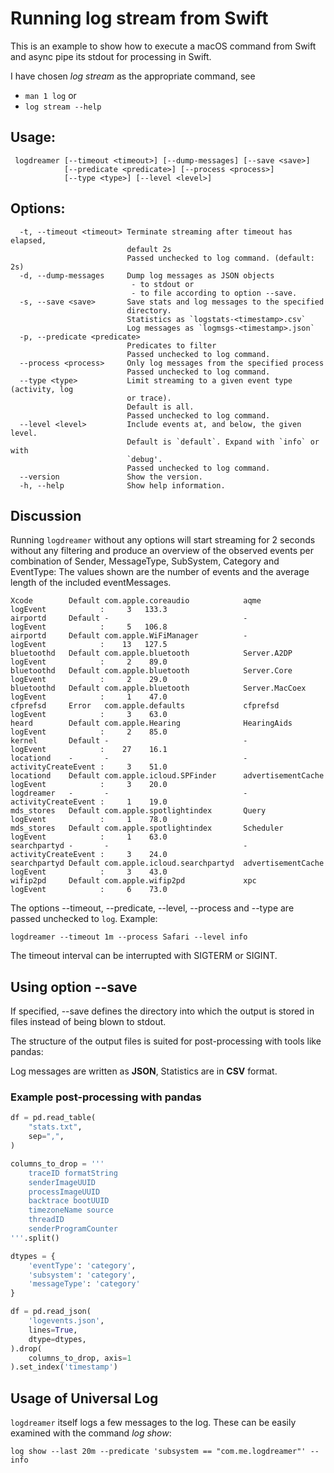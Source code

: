 # Running log stream from Swift

This is an example to show how to execute a macOS command from Swift and async pipe its stdout for processing in Swift.

I have chosen *log stream* as the appropriate command, see 

 - `man 1 log` or 
 - `log stream --help`

## Usage:

```
 logdreamer [--timeout <timeout>] [--dump-messages] [--save <save>]
            [--predicate <predicate>] [--process <process>]
            [--type <type>] [--level <level>] 
```

## Options:
      -t, --timeout <timeout> Terminate streaming after timeout has elapsed,
                              default 2s
                              Passed unchecked to log command. (default: 2s)
      -d, --dump-messages     Dump log messages as JSON objects
                               - to stdout or
                               - to file according to option --save.
      -s, --save <save>       Save stats and log messages to the specified
                              directory.
                              Statistics as `logstats-<timestamp>.csv`
                              Log messages as `logmsgs-<timestamp>.json`
      -p, --predicate <predicate>
                              Predicates to filter
                              Passed unchecked to log command.
      --process <process>     Only log messages from the specified process
                              Passed unchecked to log command.
      --type <type>           Limit streaming to a given event type (activity, log
                              or trace).
                              Default is all.
                              Passed unchecked to log command.
      --level <level>         Include events at, and below, the given level.
                              Default is `default`. Expand with `info` or with
                              `debug'.
                              Passed unchecked to log command.
      --version               Show the version.
      -h, --help              Show help information.

## Discussion

Running `logdreamer` without any options will start streaming for 2 seconds without any filtering and produce an overview of the observed events per combination of Sender, MessageType, SubSystem, Category and EventType: The values shown are the number of events and the average length of the included eventMessages.

```
Xcode        Default com.apple.coreaudio            aqme               logEvent            :     3   133.3
airportd     Default -                              -                  logEvent            :     5   106.8
airportd     Default com.apple.WiFiManager          -                  logEvent            :    13   127.5
bluetoothd   Default com.apple.bluetooth            Server.A2DP        logEvent            :     2    89.0
bluetoothd   Default com.apple.bluetooth            Server.Core        logEvent            :     2    29.0
bluetoothd   Default com.apple.bluetooth            Server.MacCoex     logEvent            :     1    47.0
cfprefsd     Error   com.apple.defaults             cfprefsd           logEvent            :     3    63.0
heard        Default com.apple.Hearing              HearingAids        logEvent            :     2    85.0
kernel       Default -                              -                  logEvent            :    27    16.1
locationd    -       -                              -                  activityCreateEvent :     3    51.0
locationd    Default com.apple.icloud.SPFinder      advertisementCache logEvent            :     3    20.0
logdreamer   -       -                              -                  activityCreateEvent :     1    19.0
mds_stores   Default com.apple.spotlightindex       Query              logEvent            :     1    78.0
mds_stores   Default com.apple.spotlightindex       Scheduler          logEvent            :     1    63.0
searchpartyd -       -                              -                  activityCreateEvent :     3    24.0
searchpartyd Default com.apple.icloud.searchpartyd  advertisementCache logEvent            :     3    43.0
wifip2pd     Default com.apple.wifip2pd             xpc                logEvent            :     6    73.0
``` 

The options \-\-timeout, \-\-predicate, \-\-level, \-\-process and \-\-type are passed unchecked to `log`. Example:

    logdreamer --timeout 1m --process Safari --level info  


The timeout interval can be interrupted with SIGTERM or SIGINT. 

## Using option \-\-save

If specified, \-\-save defines the directory into which the output is stored in files instead of being blown to stdout.

The structure of the output files is suited for post-processing with tools like pandas:

Log messages are written as **JSON**, Statistics are in **CSV** format.

### Example post-processing with pandas

```python
df = pd.read_table(
    "stats.txt",
    sep=",",
)
```

```python
columns_to_drop = '''
    traceID formatString
    senderImageUUID
    processImageUUID
    backtrace bootUUID 
    timezoneName source
    threadID
    senderProgramCounter
'''.split()

dtypes = {
    'eventType': 'category',
    'subsystem': 'category',
    'messageType': 'category'
}

df = pd.read_json(
    'logevents.json',
    lines=True,
    dtype=dtypes,
).drop(
    columns_to_drop, axis=1
).set_index('timestamp')
```


## Usage of Universal Log

`logdreamer` itself logs a few messages to the log. These can be easily examined with the command *log show*:

```
log show --last 20m --predicate 'subsystem == "com.me.logdreamer"' --info
```
